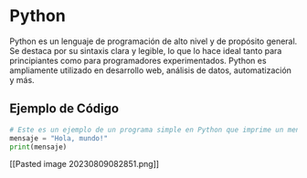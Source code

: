 # Python

Python es un lenguaje de programación de alto nivel y de propósito general. Se destaca por su sintaxis clara y legible, lo que lo hace ideal tanto para principiantes como para programadores experimentados. Python es ampliamente utilizado en desarrollo web, análisis de datos, automatización y más.

## Ejemplo de Código

```python
# Este es un ejemplo de un programa simple en Python que imprime un mensaje en la consola.
mensaje = "Hola, mundo!"
print(mensaje)

```

[[Pasted image 20230809082851.png]]
